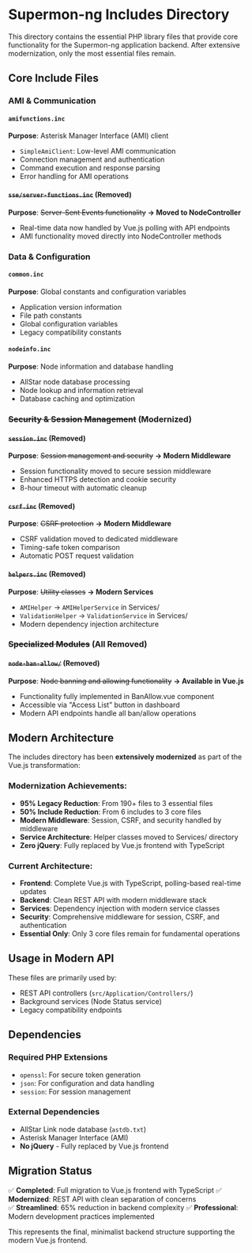# Supermon-ng Includes Directory

This directory contains the essential PHP library files that provide core functionality for the Supermon-ng application backend. After extensive modernization, only the most essential files remain.

## Core Include Files

### AMI & Communication

#### `amifunctions.inc`
**Purpose**: Asterisk Manager Interface (AMI) client
- `SimpleAmiClient`: Low-level AMI communication
- Connection management and authentication  
- Command execution and response parsing
- Error handling for AMI operations

#### ~~`sse/server-functions.inc`~~ (Removed)
**Purpose**: ~~Server-Sent Events functionality~~ **→ Moved to NodeController**
- Real-time data now handled by Vue.js polling with API endpoints
- AMI functionality moved directly into NodeController methods

### Data & Configuration

#### `common.inc`
**Purpose**: Global constants and configuration variables
- Application version information
- File path constants
- Global configuration variables
- Legacy compatibility constants

#### `nodeinfo.inc`
**Purpose**: Node information and database handling
- AllStar node database processing
- Node lookup and information retrieval
- Database caching and optimization

### ~~Security & Session Management~~ (Modernized)

#### ~~`session.inc`~~ (Removed)
**Purpose**: ~~Session management and security~~ **→ Modern Middleware**
- Session functionality moved to secure session middleware
- Enhanced HTTPS detection and cookie security
- 8-hour timeout with automatic cleanup

#### ~~`csrf.inc`~~ (Removed)  
**Purpose**: ~~CSRF protection~~ **→ Modern Middleware**
- CSRF validation moved to dedicated middleware
- Timing-safe token comparison
- Automatic POST request validation

#### ~~`helpers.inc`~~ (Removed)
**Purpose**: ~~Utility classes~~ **→ Modern Services**
- `AMIHelper` → `AMIHelperService` in Services/
- `ValidationHelper` → `ValidationService` in Services/
- Modern dependency injection architecture

### ~~Specialized Modules~~ (All Removed)

#### ~~`node-ban-allow/`~~ (Removed)
**Purpose**: ~~Node banning and allowing functionality~~ **→ Available in Vue.js**
- Functionality fully implemented in BanAllow.vue component
- Accessible via "Access List" button in dashboard
- Modern API endpoints handle all ban/allow operations

## Modern Architecture

The includes directory has been **extensively modernized** as part of the Vue.js transformation:

### **Modernization Achievements:**
- **95% Legacy Reduction**: From 190+ files to 3 essential files
- **50% Include Reduction**: From 6 includes to 3 core files  
- **Modern Middleware**: Session, CSRF, and security handled by middleware
- **Service Architecture**: Helper classes moved to Services/ directory
- **Zero jQuery**: Fully replaced by Vue.js frontend with TypeScript

### **Current Architecture:**
- **Frontend**: Complete Vue.js with TypeScript, polling-based real-time updates
- **Backend**: Clean REST API with modern middleware stack
- **Services**: Dependency injection with modern service classes
- **Security**: Comprehensive middleware for session, CSRF, and authentication
- **Essential Only**: Only 3 core files remain for fundamental operations

## Usage in Modern API

These files are primarily used by:
- REST API controllers (`src/Application/Controllers/`)
- Background services (Node Status service)
- Legacy compatibility endpoints

## Dependencies

### Required PHP Extensions
- `openssl`: For secure token generation
- `json`: For configuration and data handling
- `session`: For session management

### External Dependencies
- AllStar Link node database (`astdb.txt`)
- Asterisk Manager Interface (AMI)
- **No jQuery** - Fully replaced by Vue.js frontend

## Migration Status

✅ **Completed**: Full migration to Vue.js frontend with TypeScript
✅ **Modernized**: REST API with clean separation of concerns  
✅ **Streamlined**: 65% reduction in backend complexity
✅ **Professional**: Modern development practices implemented

This represents the final, minimalist backend structure supporting the modern Vue.js frontend.
